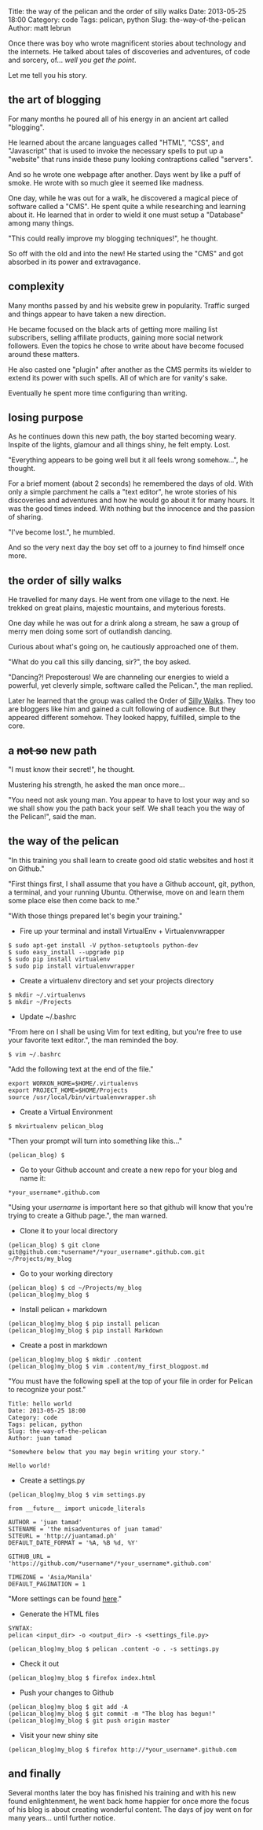 Title: the way of the pelican and the order of silly walks
Date: 2013-05-25 18:00
Category: code
Tags: pelican, python
Slug: the-way-of-the-pelican
Author: matt lebrun


Once there was boy who wrote magnificent stories about technology and the
internets. He talked about tales of discoveries and adventures, of code and
sorcery, of... *well you get the point*.

Let me tell you his story.


## the art of blogging

For many months he poured all of his energy in an ancient art called 
"blogging".

He learned about the arcane languages called "HTML", "CSS", and 
"Javascript" that is used to invoke the necessary spells to put up a 
"website" that runs inside these puny looking contraptions called 
"servers".

And so he wrote one webpage after another. Days went by like a puff of 
smoke. He wrote with so much glee it seemed like madness.

One day, while he was out for a walk, he discovered a magical piece of 
software called a "CMS". He spent quite a while researching and learning 
about it. He learned that in order to wield it one must setup a "Database" 
among many things.

"This could really improve my blogging techniques!", he thought.

So off with the old and into the new! He started using the "CMS" and got
absorbed in its power and extravagance.


## complexity

Many months passed by and his website grew in popularity. Traffic surged 
and things appear to have taken a new direction.

He became focused on the black arts of getting more mailing list 
subscribers, selling affiliate products, gaining more social network 
followers. Even the topics he chose to write about have become focused 
around these matters.

He also casted one "plugin" after another as the CMS permits its wielder to
extend its power with such spells. All of which are for vanity's sake.

Eventually he spent more time configuring than writing.


## losing purpose

As he continues down this new path, the boy started becoming weary. 
Inspite of the lights, glamour and all things shiny, he felt empty. Lost.

"Everything appears to be going well but it all feels wrong somehow...", he
thought.

For a brief moment (about 2 seconds) he remembered the days of old. With 
only a simple parchment he calls a "text editor", he wrote stories of his 
discoveries and adventures and how he would go about it for many hours. 
It was the good times indeed. With nothing but the innocence and the 
passion of sharing.

"I've become lost.", he mumbled.

And so the very next day the boy set off to a journey to find himself once 
more.


## the order of silly walks

He travelled for many days. He went from one village to the next. He 
trekked on great plains, majestic mountains, and myterious forests.

One day while he was out for a drink along a stream, he saw a group of 
merry men doing some sort of outlandish dancing.

Curious about what's going on, he cautiously approached one of them.

"What do you call this silly dancing, sir?", the boy asked.

"Dancing?! Preposterous! We are channeling our energies to wield a 
powerful, yet cleverly simple, software called the Pelican.", the man 
replied.

Later he learned that the group was called the Order of 
[Silly Walks](http://www.youtube.com/watch?v=IqhlQfXUk7w). They too are 
bloggers like him and gained a cult following of audience. But they 
appeared different somehow. They looked happy, fulfilled, simple to the 
core.


## a <del>not so</del> new path

"I must know their secret!", he thought.

Mustering his strength, he asked the man once more...

"You need not ask young man. You appear to have to lost your way and so we 
shall show you the path back your self. We shall teach you the way of the 
Pelican!", said the man.


## the way of the pelican

"In this training you shall learn to create good old static websites and 
host it on Github."  

"First things first, I shall assume that you have a Github account, 
git, python, a terminal, and your running Ubuntu. Otherwise, move on and 
learn them some place else then come back to me."  

"With those things prepared let's begin your training."  


- Fire up your terminal and install VirtualEnv + Virtualenvwrapper  

~~~~~
$ sudo apt-get install -V python-setuptools python-dev
$ sudo easy_install --upgrade pip
$ sudo pip install virtualenv
$ sudo pip install virtualenvwrapper
~~~~~

- Create a virtualenv directory and set your projects directory  

~~~~~
$ mkdir ~/.virtualenvs
$ mkdir ~/Projects
~~~~~

- Update ~/.bashrc

"From here on I shall be using Vim for text editing, but you're free to use 
your favorite text editor.", the man reminded the boy.  

~~~~~
$ vim ~/.bashrc
~~~~~

"Add the following text at the end of the file."  

~~~~~
export WORKON_HOME=$HOME/.virtualenvs
export PROJECT_HOME=$HOME/Projects
source /usr/local/bin/virtualenvwrapper.sh
~~~~~

- Create a Virtual Environment  

~~~~~
$ mkvirtualenv pelican_blog
~~~~~

"Then your prompt will turn into something like this..."  

~~~~~
(pelican_blog) $ 
~~~~~

- Go to your Github account and create a new repo for your blog and name 
  it:  

~~~~~
*your_username*.github.com  
~~~~~

"Using your *username* is important here so that github will know that 
you're trying to create a Github page.", the man warned.  


- Clone it to your local directory  

~~~~~
(pelican_blog) $ git clone git@github.com:*username*/*your_username*.github.com.git ~/Projects/my_blog
~~~~~

- Go to your working directory  

~~~~~
(pelican_blog) $ cd ~/Projects/my_blog
(pelican_blog)my_blog $ 
~~~~~

- Install pelican + markdown  

~~~~~
(pelican_blog)my_blog $ pip install pelican
(pelican_blog)my_blog $ pip install Markdown
~~~~~

- Create a post in markdown  

~~~~~
(pelican_blog)my_blog $ mkdir .content
(pelican_blog)my_blog $ vim .content/my_first_blogpost.md
~~~~~

"You must have the following spell at the top of your file in order for 
Pelican to recognize your post."

~~~~~
Title: hello world
Date: 2013-05-25 18:00
Category: code
Tags: pelican, python
Slug: the-way-of-the-pelican
Author: juan tamad

"Somewhere below that you may begin writing your story."

Hello world!
~~~~~

- Create a settings.py

~~~~~
(pelican_blog)my_blog $ vim settings.py
~~~~~

~~~~~
from __future__ import unicode_literals

AUTHOR = 'juan tamad'
SITENAME = 'the misadventures of juan tamad'
SITEURL = 'http://juantamad.ph'
DEFAULT_DATE_FORMAT = '%A, %B %d, %Y'

GITHUB_URL = 'https://github.com/*username*/*your_username*.github.com'

TIMEZONE = 'Asia/Manila'
DEFAULT_PAGINATION = 1
~~~~~


"More settings can be found [here](http://docs.getpelican.com/en/3.1.1/settings.html)."


- Generate the HTML files

~~~~~
SYNTAX:
pelican <input_dir> -o <output_dir> -s <settings_file.py>
~~~~~

~~~~~
(pelican_blog)my_blog $ pelican .content -o . -s settings.py
~~~~~

- Check it out

~~~~~
(pelican_blog)my_blog $ firefox index.html
~~~~~

- Push your changes to Github  

~~~~~
(pelican_blog)my_blog $ git add -A
(pelican_blog)my_blog $ git commit -m "The blog has begun!"
(pelican_blog)my_blog $ git push origin master
~~~~~

- Visit your new shiny site  

~~~~~
(pelican_blog)my_blog $ firefox http://*your_username*.github.com
~~~~~

## and finally

Several months later the boy has finished his training and with his new 
found enlightenment, he went back home happier for once more the focus of 
his blog is about creating wonderful content. The days of joy went on for 
many years... until further notice.
